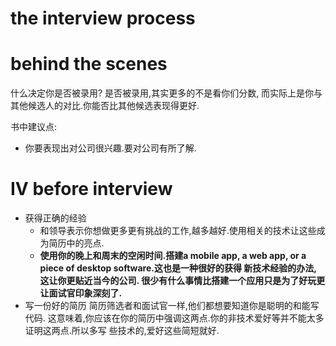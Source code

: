 # the interview  process
# behind the scenes
什么决定你是否被录用? 
是否被录用,其实更多的不是看你们分数, 而实际上是你与其他候选人的对比.你能否比其他候选表现得更好.

书中建议点: 
- 你要表现出对公司很兴趣.要对公司有所了解.

# IV before interview
- 获得正确的经验
  - 和领导表示你想做更多更有挑战的工作,越多越好.使用相关的技术让这些成为简历中的亮点.
  - **使用你的晚上和周末的空闲时间.搭建a mobile app, a web app, or a piece of desktop software.这也是一种很好的获得
  新技术经验的办法, 这让你更贴近当今的公司. 很少有什么事情比搭建一个应用只是为了好玩更让面试官印象深刻了.**
- 写一份好的简历
  简历筛选者和面试官一样,他们都想要知道你是聪明的和能写代码. 这意味着,你应该在你的简历中强调这两点.你的非技术爱好等并不能太多证明这两点.所以多写
些技术的,爱好这些简短就好.